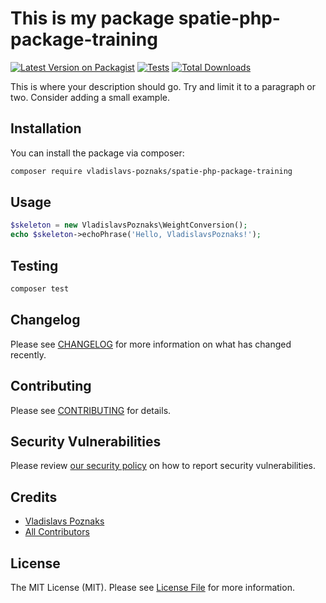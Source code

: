 # This is my package spatie-php-package-training

[![Latest Version on Packagist](https://img.shields.io/packagist/v/vladislavs-poznaks/spatie-php-package-training.svg?style=flat-square)](https://packagist.org/packages/vladislavs-poznaks/spatie-php-package-training)
[![Tests](https://img.shields.io/github/actions/workflow/status/vladislavs-poznaks/spatie-php-package-training/run-tests.yml?branch=main&label=tests&style=flat-square)](https://github.com/vladislavs-poznaks/spatie-php-package-training/actions/workflows/run-tests.yml)
[![Total Downloads](https://img.shields.io/packagist/dt/vladislavs-poznaks/spatie-php-package-training.svg?style=flat-square)](https://packagist.org/packages/vladislavs-poznaks/spatie-php-package-training)

This is where your description should go. Try and limit it to a paragraph or two. Consider adding a small example.

## Installation

You can install the package via composer:

```bash
composer require vladislavs-poznaks/spatie-php-package-training
```

## Usage

```php
$skeleton = new VladislavsPoznaks\WeightConversion();
echo $skeleton->echoPhrase('Hello, VladislavsPoznaks!');
```

## Testing

```bash
composer test
```

## Changelog

Please see [CHANGELOG](CHANGELOG.md) for more information on what has changed recently.

## Contributing

Please see [CONTRIBUTING](https://github.com/spatie/.github/blob/main/CONTRIBUTING.md) for details.

## Security Vulnerabilities

Please review [our security policy](../../security/policy) on how to report security vulnerabilities.

## Credits

- [Vladislavs Poznaks](https://github.com/vladislavs-poznaks)
- [All Contributors](../../contributors)

## License

The MIT License (MIT). Please see [License File](LICENSE.md) for more information.
